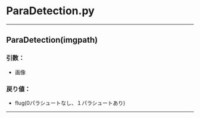 # ParaDetection.py
---
## ParaDetection(imgpath)
### 引数：  
 - 画像  
### 戻り値：  
 - flug(0パラシュートなし、１パラシュートあり)   
--- 
